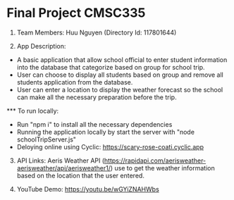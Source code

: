 ﻿# Final Project CMSC335

1. Team Members: Huu Nguyen (Directory Id: 117801644)

2. App Description: 
- A basic application that allow school official to enter student
information into the database that categorize based on group for school trip. 
- User can choose to display all students based on group and remove all students 
application from the database. 
- User can enter a location to display the weather forecast so the school can make all the
necessary preparation before the trip. 

*** To run locally:
- Run "npm i" to install all the necessary dependencies
- Running the application locally by start the server with "node schoolTripServer.js"
- Deloying online using Cyclic: https://scary-rose-coati.cyclic.app

3. API Links: Aeris Weather API (https://rapidapi.com/aerisweather-aerisweather/api/aerisweather1/) use to 
get the weather information based on the location that the user entered.

4. YouTube Demo: https://youtu.be/wGYiZNAHWbs
